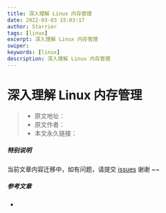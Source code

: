 ```yaml
---
title: 深入理解 Linux 内存管理
date: 2022-03-03 15:03:17
author: Starrier
tags: [linux]
excerpt: 深入理解 Linux 内存管理
swiper:
keywords: [linux]
description: 深入理解 Linux 内存管理
---
```


#  深入理解 Linux 内存管理

> * 原文地址：[]()
> * 原文作者：[]()
> * 本文永久链接：[]()

##### **特别说明**

当前文章内容迁移中，如有问题，请提交 [issues](https://github.com/Starrier/starrier.github.io/issues) 谢谢 ~~

##### 参考文章

- []()
